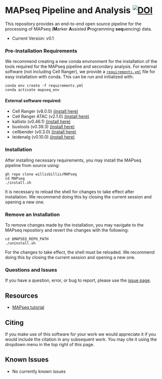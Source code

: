 # MAPseq Pipeline and Analysis [![DOI](https://zenodo.org/badge/741509600.svg)](https://zenodo.org/doi/10.5281/zenodo.10903736)

This repository provides an end-to-end open source pipeline for the
processing of MAPseq (**M**arker **A**ssisted **P**rogramming **seq**uencing) data.
* Current Version: v0.1

### Pre-Installation Requirements ###

We recommend creating a new conda environment for the installation of the tools required for the MAPseq pipeline and secondary analysis. For external software (not including Cell Ranger), we provide a [`requirements.yml`](requirements.yml) file for easy installation with conda. This can be run and initialized with:

```
conda env create -f requirements.yml
conda activate mapseq_env
```

#### External software required:

* Cell Ranger (v8.0.0) [(install here)](https://www.10xgenomics.com/support/software/cell-ranger/latest)
* Cell Ranger ATAC (v2.1.0) [(install here)](https://support.10xgenomics.com/single-cell-atac/software/pipelines/2.1/installation)
* kallisto (v0.46.1) [(install here)](https://pachterlab.github.io/kallisto/download)
* bustools (v0.39.3) [(install here)](https://bustools.github.io/download)
* cellbender (v0.3.0) [(install here)](https://cellbender.readthedocs.io/en/latest/installation/index.html)
* leidenalg (v0.10.0) [(install here)](https://leidenalg.readthedocs.io/en/stable/install.html)

### Installation ###
After installing necessary requirements, you may install the MAPseq pipeline from source using:

```
gh repo clone willisbillis/MAPseq
cd MAPseq
./install.sh
```

It is necessary to reload the shell for changes to take effect after installation. We recommend doing this by closing the current session and opening a new one.

### Remove an Installation ###
To remove changes made by the installation, you may navigate to the MAPseq repository and revert the changes with the following:

```
cd $MAPSEQ_REPO_PATH
./uninstall.sh
```
For the changes to take effect, the shell must be reloaded. We recommend doing this by closing the current session and opening a new one.

### Questions and Issues ###

If you have a question, error, or bug to report, please use the [issue page](https://github.com/willisbillis/MAPseq/issues).

Resources
---------
* [MAPseq tutorial](docs/quickstart.md)

Citing
------
If you make use of this software for your work we would appreciate it if you would include the citation in any subsequent work. You may cite it using the dropdown menu in the top right of this page.

Known Issues
------------
* No currently known issues